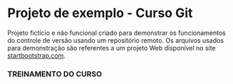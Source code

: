 # Projeto de exemplo - Curso Git

Projeto fictício e não funcional criado para demonstrar os funcionamentos do controle de versão usando um repositório remoto. Os arquivos usados para demonstração são referentes a um projeto Web disponível no site [startbootstrap.com](https://startbootstrap.com/themes/creative/).

### TREINAMENTO DO CURSO
